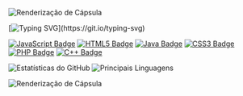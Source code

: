 ![Renderização de Cápsula](https://capsule-render.vercel.app/api?type=rounded&height=100&color=gradient)

[![Typing SVG](https://readme-typing-svg.herokuapp.com?font=Fira+Code&size=25&pause=1000&color=1A1919&random=false&width=435&lines=Hii%2C+I'm+David+Mendes;I+study+computer+science.)](https://git.io/typing-svg)




[![JavaScript Badge](https://img.shields.io/badge/JavaScript-F7DF1E?style=for-the-badge&logo=javascript&logoColor=black)](https://www.javascript.com/)
[![HTML5 Badge](https://img.shields.io/badge/HTML5-E34F26?style=for-the-badge&logo=html5&logoColor=white)](https://developer.mozilla.org/en-US/docs/Web/Guide/HTML/HTML5)
[![Java Badge](https://img.shields.io/badge/Java-ED8B00?style=for-the-badge&logo=openjdk&logoColor=white)](https://www.java.com/)
[![CSS3 Badge](https://img.shields.io/badge/CSS3-1572B6?style=for-the-badge&logo=css3&logoColor=white)](https://www.w3.org/Style/CSS/)
[![PHP Badge](https://img.shields.io/badge/PHP-777BB4?style=for-the-badge&logo=php&logoColor=white)](https://www.php.net/)
[![C++ Badge](https://img.shields.io/badge/C%2B%2B-00599C?style=for-the-badge&logo=c%2B%2B&logoColor=white)](https://www.cplusplus.com/)


![Estatísticas do GitHub](https://github-readme-stats.vercel.app/api?username=DevsMendes&theme=tokyonight&show_icons=true&hide_border=true&count_private=true)
![Principais Linguagens](https://github-readme-stats.vercel.app/api/top-langs/?username=DevsMendes&theme=tokyonight&show_icons=true&hide_border=true&layout=compact)

![Renderização de Cápsula](https://capsule-render.vercel.app/api?type=rounded&height=100&color=gradient)
